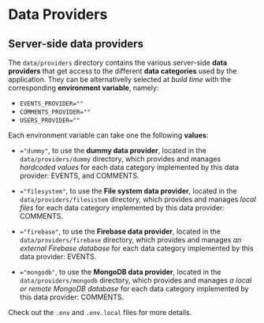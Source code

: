# Data Providers

## Server-side data providers

The `data/providers` directory contains the various server-side **data providers** that get access to the different **data categories** used by the application. They can be alternativelly selected at _build time_ with the corresponding **environment variable**, namely:

- `EVENTS_PROVIDER=""`
- `COMMENTS_PROVIDER=""`
- `USERS_PROVIDER=""`

Each environment variable can take one the following **values**:

- `="dummy"`, to use the **dummy data provider**, located in the `data/providers/dummy` directory, which provides and manages _hardcoded values_ for each data category implemented by this data provider: EVENTS, and COMMENTS.

- `="filesystem"`, to use the **File system data provider**, located in the `data/providers/filesistem` directory, which provides and manages _local files_ for each data category implemented by this data provider: COMMENTS.

- `="firebase"`, to use the **Firebase data provider**, located in the `data/providers/firebase` directory, which provides and manages _an external Firebase database_ for each data category implemented by this data provider: EVENTS.

- `="mongodb"`, to use the **MongoDB data provider**, located in the `data/providers/mongodb` directory, which provides and manages _a local or remote MongoDB database_ for each data category implemented by this data provider: COMMENTS.

Check out the `.env` and `.env.local` files for more details.